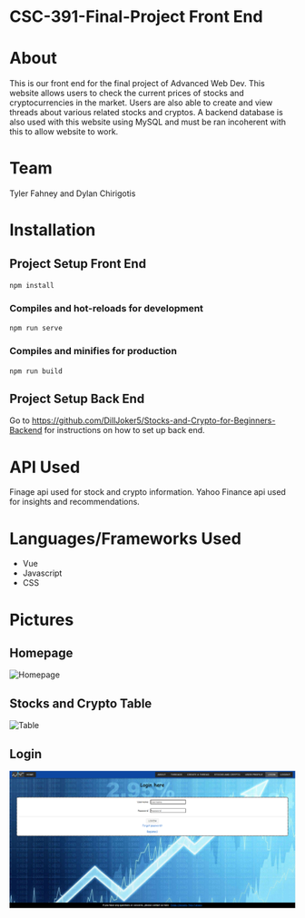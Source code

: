 # CSC-391-Final-Project Front End

# About
This is our front end for the final project of Advanced Web Dev. This website allows users to check the current prices of stocks and cryptocurrencies in the market. Users are also able to create and view threads about various related stocks and cryptos. A backend database is also used with this website using MySQL and must be ran incoherent with this to allow website to work.

# Team
Tyler Fahney and Dylan Chirigotis

# Installation
## Project Setup Front End
```
npm install
```

### Compiles and hot-reloads for development
```
npm run serve
```

### Compiles and minifies for production
```
npm run build
```

## Project Setup Back End
Go to https://github.com/DillJoker5/Stocks-and-Crypto-for-Beginners-Backend for instructions on how to set up back end.

# API Used
Finage api used for stock and crypto information. Yahoo Finance api used for insights and recommendations.

# Languages/Frameworks Used
* Vue
* Javascript
* CSS

# Pictures
## Homepage
![Homepage](https://github.com/DillJoker5/Stocks-and-Crypto-for-Beginners/csc-391-final-project/src/assets/homepage.PNG)
## Stocks and Crypto Table
![Table](https://github.com/DillJoker5/Stocks-and-Crypto-for-Beginners/csc-391-final-project/src/assets/Stockandcryptotable.PNG)
## Login
![Login](https://github.com/DillJoker5/Stocks-and-Crypto-for-Beginners/blob/develop/csc-391-final-project/src/assets/login.PNG)
